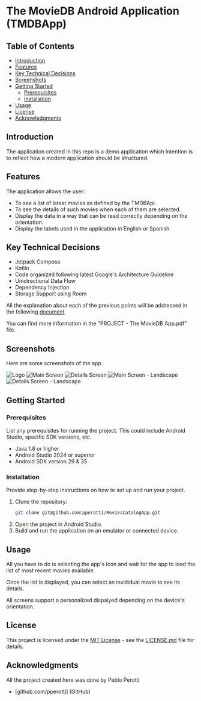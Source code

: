 # The MovieDB Android Application (TMDBApp)

## Table of Contents

- [Introduction](#introduction)
- [Features](#features)
- [Key Technical Decisions](#key-technical-decisions)
- [Screenshots](#screenshots)
- [Getting Started](#getting-started)
    - [Prerequisites](#prerequisites)
    - [Installation](#installation)
- [Usage](#usage)
- [License](#license)
- [Acknowledgments](#acknowledgments)

## Introduction

The application created in this repo is a demo application which intention is to reflect
how a modern application should be structured.

## Features

The application allows the user:
* To see a list of latest movies as defined by the TMDBApi.
* To see the details of such movies when each of them are selected.
* Display the data in a way that can be read correctly depending on the orientation.
* Display the labels used in the application in English or Spanish.

## Key Technical Decisions

* Jetpack Compose
* Kotlin
* Code organized following latest Google's Architecture Guideline
* Unidirectional Data Flow
* Dependency Injection
* Storage Support using Room

All the explanation about each of the previous points will be addressed in the following [document](https://docs.google.com/document/d/1e8XEd2p1_ovLGcSCk9dVSUNOnhI3ZvHp36kxN9XKEbQ/edit?usp=sharing)

You can find more information in the "PROJECT - The MovieDB App.pdf" file. 

## Screenshots
Here are some screenshots of the app.

![Logo](/documentation/images/TMDB_Logo.png)
![Main Screen](/documentation/images/latest_movies.png)
![Details Screen](/documentation/images/movie_details.png)
![Main Screen - Landscape](/documentation/images/latest_movies_landscape.png)
![Details Screen - Landscape](/documentation/images/movie_details_landscape.png)

## Getting Started

### Prerequisites

List any prerequisites for running the project. This could include Android Studio, specific SDK
versions, etc.

- Java 1.8 or higher
- Android Studio 2024 or superior
- Android SDK version 29 & 35

### Installation

Provide step-by-step instructions on how to set up and run your project.

1. Clone the repository:
   ```sh
   git clone git@github.com:pperotti/MoviesCatalogApp.git
   ```
2. Open the project in Android Studio.
3. Build and run the application on an emulator or connected device.

## Usage

All you have to do is selecting the app's icon and wait for the app to load the list of most recent movies available.

Once the list is displayed, you can select an invididual movie to see its details.

All screens support a personalized dispalyed depending on the device's orientation.

## License

This project is licensed under the [MIT License](https://choosealicense.com/licenses/mit/) - see the
[LICENSE.md](https://github.com/username/repository/blob/master/LICENSE.md) file for details.

## Acknowledgments

All the project created here was done by Pablo Perotti

- [github.com/pperotti] (GitHub)

```